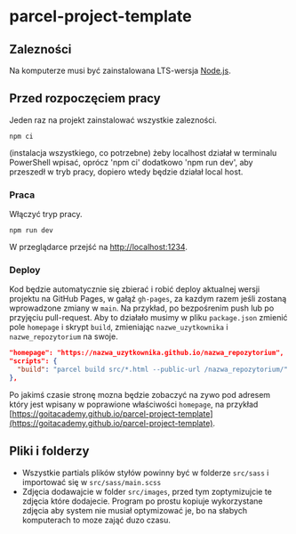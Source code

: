 # parcel-project-template

## Zalezności

Na komputerze musi być zainstalowana LTS-wersja [Node.js](https://nodejs.org/en/).

## Przed rozpoczęciem pracy

Jeden raz na projekt zainstalować wszystkie zalezności.

```shell
npm ci
```

(instalacja wszystkiego, co potrzebne) żeby localhost działał w terminalu PowerShell wpisać, oprócz
'npm ci' dodatkowo 'npm run dev', aby przeszedł w tryb pracy, dopiero wtedy będzie działał local
host.

### Praca

Włączyć tryp pracy.

```shell
npm run dev
```

W przeglądarce przejść na [http://localhost:1234](http://localhost:1234).

### Deploy

Kod będzie automatycznie się zbierać i robić deploy aktualnej wersji projektu na GitHub Pages, w
gałąź `gh-pages`, za kazdym razem jeśli zostaną wprowadzone zmiany w `main`. Na przykład, po
bezpośrenim push lub po przyjęciu pull-request. Aby to działało musimy w pliku `package.json`
zmienić pole `homepage` i skrypt `build`, zmieniając `nazwe_uzytkownika` i `nazwe_repozytorium` na
swoje.

```json
"homepage": "https://nazwa_uzytkownika.github.io/nazwa_repozytorium",
"scripts": {
  "build": "parcel build src/*.html --public-url /nazwa_repozytorium/"
},
```

Po jakimś czasie stronę mozna będzie zobaczyć na zywo pod adresem który jest wpisany w poprawione
właściwości `homepage`, na przykład
[https://goitacademy.github.io/parcel-project-template](https://goitacademy.github.io/parcel-project-template).

## Pliki i folderzy

- Wszystkie partials plików styłów powinny być w folderze `src/sass` i importować się w
  `src/sass/main.scss`
- Zdjęcia dodawajcie w folder `src/images`, przed tym zoptymizujcie te zdjęcia które dodajecie.
  Program po prostu kopiuje wykorzystane zdjęcia aby system nie musiał optymizować je, bo na słabych
  komputerach to moze zająć duzo czasu.
